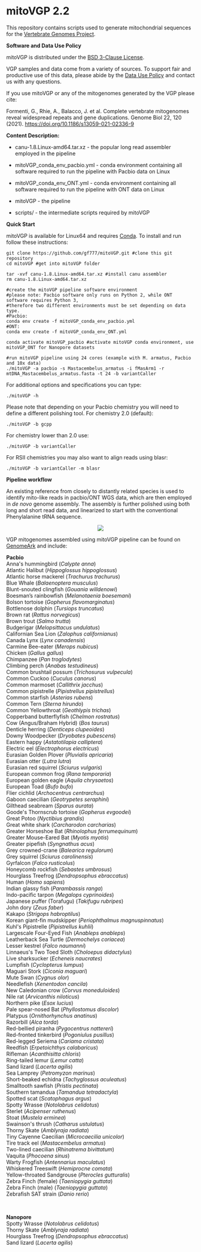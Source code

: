 # mitoVGP 2.2
This repository contains scripts used to generate mitochondrial sequences for the <a href="http://www.vertebrategenomesproject.org">Vertebrate Genomes Project</a>.

<b>Software and Data Use Policy</b>

mitoVGP is distributed under the <a href="LICENSE.txt">BSD 3-Clause License</a>.

VGP samples and data come from a variety of sources. To support fair and productive use of this data, please abide by the <a href="https://genome10k.soe.ucsc.edu/data-use-policies/">Data Use Policy</a> and contact us with any questions.

If you use mitoVGP or any of the mitogenomes generated by the VGP please cite:

Formenti, G., Rhie, A., Balacco, J. et al. Complete vertebrate mitogenomes reveal widespread repeats and gene duplications. Genome Biol 22, 120 (2021). https://doi.org/10.1186/s13059-021-02336-9

<b>Content Description:</b>

- canu-1.8.Linux-amd64.tar.xz - the popular long read assembler employed in the pipeline

- mitoVGP_conda_env_pacbio.yml - conda environment containing all software required to run the pipeline with Pacbio data on Linux

- mitoVGP_conda_env_ONT.yml - conda environment containing all software required to run the pipeline with ONT data on Linux

- mitoVGP - the pipeline

- scripts/ - the intermediate scripts required by mitoVGP

<b>Quick Start</b>

mitoVGP is available for Linux64 and requires <a href="https://docs.conda.io/projects/conda/en/latest/user-guide/install/#regular-installation">Conda</a>. To install and run follow these instructions:

```
git clone https://github.com/gf777/mitoVGP.git #clone this git repository
cd mitoVGP #get into mitoVGP folder

tar -xvf canu-1.8.Linux-amd64.tar.xz #install canu assembler
rm canu-1.8.Linux-amd64.tar.xz

#create the mitoVGP pipeline software environment
#please note: Pacbio software only runs on Python 2, while ONT software requires Python 3,
#therefore two different environments must be set depending on data type.
#Pacbio:
conda env create -f mitoVGP_conda_env_pacbio.yml
#ONT:
conda env create -f mitoVGP_conda_env_ONT.yml

conda activate mitoVGP_pacbio #activate mitoVGP conda environment, use mitoVGP_ONT for Nanopore datasets

#run mitoVGP pipeline using 24 cores (example with M. armatus, Pacbio and 10x data)
./mitoVGP -a pacbio -s Mastacembelus_armatus -i fMasArm1 -r mtDNA_Mastacembelus_armatus.fasta -t 24 -b variantCaller
```

For additional options and specifications you can type:
```
./mitoVGP -h
```

Please note that depending on your Pacbio chemistry you will need to define a different polishing tool.
For chemistry 2.0 (default):
```
./mitoVGP -b gcpp
```
For chemistry lower than 2.0 use:
```
./mitoVGP -b variantCaller
```
For RSII chemistries you may also want to align reads using blasr:
```
./mitoVGP -b variantCaller -m blasr
```


<b> Pipeline workflow </b>

An existing reference from closely to distantly related species is used to identify mito-like reads in pacbio/ONT WGS data, which are then employed in <i>de novo</i> genome assembly. The assembly is further polished using both long and short read data, and linearized to start with the conventional Phenylalanine tRNA sequence.

<p align="center">
	<img src="mitoVGP_pipeline_Rockefeller_v.2.2.png" />
</p>

VGP mitogenomes assembled using mitoVGP pipeline can be found on <a href="https://vgp.github.io/genomeark/">GenomeArk</a> and include:

<b>Pacbio</b><br/>
Anna's hummingbird (<i>Calypte anna</i>)<br/>
Atlantic Halibut (<i>Hippoglossus hippoglossus</i>)<br/>
Atlantic horse mackerel (<i>Trachurus trachurus</i>)<br/>
Blue Whale (<i>Balaenoptera musculus</i>)<br/>
Blunt-snouted clingfish (<i>Gouania willdenowi</i>)<br/>
Boesman’s rainbowfish (<i>Melanotaenia boesemani</i>)<br/>
Bolson tortoise (<i>Gopherus flavomarginatus</i>)<br/>
Bottlenose dolphin (<i>Tursiops truncatus</i>)<br/>
Brown rat (<i>Rattus norvegicus</i>)<br/>
Brown trout (<i>Salmo trutta</i>)<br/>
Budgerigar (<i>Melopsittacus undulatus</i>)<br/>
Californian Sea Lion (<i>Zalophus californianus</i>)<br/>
Canada Lynx (<i>Lynx canadensis</i>)<br/>
Carmine Bee-eater (<i>Merops nubicus</i>)<br/>
Chicken (<i>Gallus gallus</i>)<br/>
Chimpanzee (<i>Pan troglodytes</i>)<br/>
Climbing perch (<i>Anabas testudineus</i>)<br/>
Common brushtail possum (<i>Trichosurus vulpecula</i>)<br/>
Common Cuckoo (<i>Cuculus canorus</i>)<br/>
Common marmoset (<i>Callithrix jacchus</i>)<br/>
Common pipistrelle (<i>Pipistrellus pipistrellus</i>)<br/>
Common starfish (<i>Asterias rubens</i>)<br/>
Common Tern (<i>Sterna hirundo</i>)<br/>
Common Yellowthroat (<i>Geothlypis trichas</i>)<br/>
Copperband butterflyfish (<i>Chelmon rostratus</i>)<br/>
Cow (Angus/Braham Hybrid) (<i>Bos taurus</i>)<br/>
Denticle herring (<i>Denticeps clupeoides</i>)<br/>
Downy Woodpecker (<i>Dryobates pubescens</i>)<br/>
Eastern happy (<i>Astatotilapia calliptera</i>)<br/>
Electric eel (<i>Electrophorus electricus</i>)<br/>
Eurasian Golden Plover (<i>Pluvialis apricaria</i>)<br/>
Eurasian otter (<i>Lutra lutra</i>)<br/>
Eurasian red squirrel (<i>Sciurus vulgaris</i>)<br/>
European common frog (<i>Rana temporaria</i>)<br/>
European golden eagle (<i>Aquila chrysaetos</i>)<br/>
European Toad (<i>Bufo bufo</i>)<br/>
Flier cichlid (<i>Archocentrus centrarchus</i>)<br/>
Gaboon caecilian (<i>Geotrypetes seraphini</i>)<br/>
Gilthead seabream (<i>Sparus aurata</i>)<br/>
Goode's Thornscrub tortoise (<i>Gopherus evgoodei</i>)<br/>
Great Potoo (<i>Nyctibius grandis</i>)<br/>
Great white shark (<i>Carcharodon carcharias</i>)<br/>
Greater Horseshoe Bat (<i>Rhinolophus ferrumequinum</i>)<br/>
Greater Mouse-Eared Bat (<i>Myotis myotis</i>)<br/>
Greater pipefish (<i>Syngnathus acus</i>)<br/>
Grey crowned-crane (<i>Balearica regulorum</i>)<br/>
Grey squirrel (<i>Sciurus carolinensis</i>)<br/>
Gyrfalcon (<i>Falco rusticolus</i>)<br/>
Honeycomb rockfish (<i>Sebastes umbrosus</i>)<br/>
Hourglass Treefrog (<i>Dendropsophus ebraccatus</i>)<br/>
Human (<i>Homo sapiens</i>)<br/>
Indian glassy fish (<i>Parambassis ranga</i>)<br/>
Indo-pacific tarpon (<i>Megalops cyprinoides</i>)<br/>
Japanese puffer (Torafugu) (<i>Takifugu rubripes</i>)<br/>
John dory (<i>Zeus faber</i>)<br/>
Kakapo (<i>Strigops habroptilus</i>)<br/>
Korean giant-fin mudskipper (<i>Periophthalmus magnuspinnatus</i>)<br/>
Kuhl's Pipistrelle (<i>Pipistrellus kuhlii</i>)<br/>
Largescale Four-Eyed Fish (<i>Anableps anableps</i>)<br/>
Leatherback Sea Turtle (<i>Dermochelys coriacea</i>)<br/>
Lesser kestrel (<i>Falco naumanni</i>)<br/>
Linnaeus's Two Toed Sloth (<i>Choloepus didactylus</i>)<br/>
Live sharksucker (<i>Echeneis naucrates</i>)<br/>
Lumpfish (<i>Cyclopterus lumpus</i>)<br/>
Maguari Stork (<i>Ciconia maguari</i>)<br/>
Mute Swan (<i>Cygnus olor</i>)<br/>
Needlefish (<i>Xenentodon cancila</i>)<br/>
New Caledonian crow (<i>Corvus moneduloides</i>)<br/>
Nile rat (<i>Arvicanthis niloticus</i>)<br/>
Northern pike (<i>Esox lucius</i>)<br/>
Pale spear-nosed Bat (<i>Phyllostomus discolor</i>)<br/>
Platypus (<i>Ornithorhynchus anatinus</i>)<br/>
Razorbill (<i>Alca torda</i>)<br/>
Red-bellied piranha (<i>Pygocentrus nattereri</i>)<br/>
Red-fronted tinkerbird (<i>Pogoniulus pusillus</i>)<br/>
Red-legged Seriema (<i>Cariama cristata</i>)<br/>
Reedfish (<i>Erpetoichthys calabaricus</i>)<br/>
Rifleman (<i>Acanthisitta chloris</i>)<br/>
Ring-tailed lemur (<i>Lemur catta</i>)<br/>
Sand lizard (<i>Lacerta agilis</i>)<br/>
Sea Lamprey (<i>Petromyzon marinus</i>)<br/>
Short-beaked echidna (<i>Tachyglossus aculeatus</i>)<br/>
Smalltooth sawfish (<i>Pristis pectinata</i>)<br/>
Southern tamandua (<i>Tamandua tetradactyla</i>)<br/>
Spotted scat (<i>Scatophagus argus</i>)<br/>
Spotty Wrasse (<i>Notolabrus celidotus</i>)<br/>
Sterlet (<i>Acipenser ruthenus</i>)<br/>
Stoat (<i>Mustela erminea</i>)<br/>
Swainson's thrush (<i>Catharus ustulatus</i>)<br/>
Thorny Skate (<i>Amblyraja radiata</i>)<br/>
Tiny Cayenne Caecilian (<i>Microcaecilia unicolor</i>)<br/>
Tire track eel (<i>Mastacembelus armatus</i>)<br/>
Two-lined caecilian (<i>Rhinatrema bivittatum</i>)<br/>
Vaquita (<i>Phocoena sinus</i>)<br/>
Warty Frogfish (<i>Antennarius maculatus</i>)<br/>
Whiskered Treeswift (<i>Hemiprocne comata</i>)<br/>
Yellow-throated Sandgrouse (<i>Pterocles gutturalis</i>)<br/>
Zebra Finch (female) (<i>Taeniopygia guttata</i>)<br/>
Zebra Finch (male) (<i>Taeniopygia guttata</i>)<br/>
Zebrafish SAT strain (<i>Danio rerio</i>)<br/>

<br/>

<b>Nanopore</b><br/>
Spotty Wrasse	(<i>Notolabrus celidotus</i>)<br/>
Thorny Skate	(<i>Amblyraja radiata</i>)<br/>
Hourglass Treefrog	(<i>Dendropsophus ebraccatus</i>)<br/>
Sand lizard	(<i>Lacerta agilis</i>)<br/>
